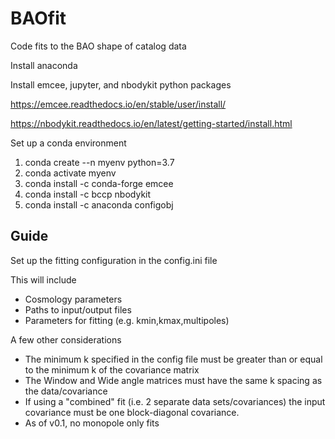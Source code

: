 # BAOfit
Code fits to the BAO shape of catalog data

Install anaconda

Install emcee, jupyter, and nbodykit python packages


https://emcee.readthedocs.io/en/stable/user/install/

https://nbodykit.readthedocs.io/en/latest/getting-started/install.html

Set up a conda environment

1. conda create --n myenv python=3.7
2. conda activate myenv
3. conda install -c conda-forge emcee
4. conda install -c bccp nbodykit
5. conda install -c anaconda configobj

## Guide

Set up the fitting configuration in the config.ini file

This will include 
* Cosmology parameters
* Paths to input/output files
* Parameters for fitting (e.g. kmin,kmax,multipoles)

A few other considerations
* The minimum k specified in the config file must be greater than or equal to the minimum k of the covariance matrix
* The Window and Wide angle matrices must have the same k spacing as the data/covariance
* If using a "combined" fit (i.e. 2 separate data sets/covariances) the input covariance must be one block-diagonal covariance.
* As of v0.1, no monopole only fits

